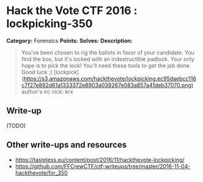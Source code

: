 # Hack the Vote CTF 2016 : lockpicking-350

**Category:** Forensics
**Points:**
**Solves:**
**Description:**

> You've been chosen to rig the ballots in favor of your candidate. You find the box, but it's locked with an indestructible padlock. Your only hope is to pick the lock! You'll need these tools to get the job done. Good luck ;)  [lockpick](<https://s3.amazonaws.com/hackthevote/lockpicking.ec95daebcc116c7f27e892d61a1333372e8903a039267e083a857a41deb37070.png)>    author's irc nick: krx


## Write-up

(TODO)

## Other write-ups and resources

* https://tasteless.eu/content/post/2016/11/hackthevote-lockpicking/
* https://github.com/FFCrewCTF/ctf-writeups/tree/master/2016-11-04-hackthevote/for_350
